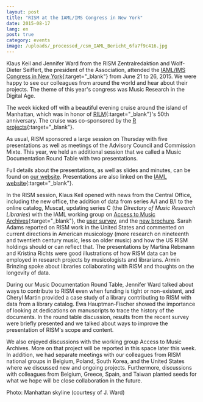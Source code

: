 ```yaml
---
layout: post
title: "RISM at the IAML/IMS Congress in New York"
date: 2015-08-17
lang: en
post: true
category: events
image: /uploads/_processed_/csm_IAML_Bericht_6fa7f9c416.jpg
---
```



Klaus Keil and Jennifer Ward from the RISM Zentralredaktion and Wolf-Dieter Seiffert, the president of the Association, attended the [IAML/IMS Congress in New York](http://www.musiclibraryassoc.org/BlankCustom.asp?page=IAML_IMS_2015){:target="_blank"} from June 21 to 26, 2015. We were happy to see our colleagues from around the world and hear about their projects. The theme of this year's congress was Music Research in the Digital Age.



The week kicked off with a beautiful evening cruise around the island of Manhattan, which was in honor of [RILM](http://rilm.org/){:target="_blank"}'s 50th anniversary. The cruise was co-sponsored by the [R projects](http://www.r-musicprojects.org/){:target="_blank"}.

As usual, RISM sponsored a large session on Thursday with five presentations as well as meetings of the Advisory Council and Commission Mixte. This year, we held an additional session that we called a Music Documentation Round Table with two presentations.

Full details about the presentations, as well as slides and minutes, can be found on [our website](/publications/iaml-congresses/2015.html "Opens internal link in current window"). Presentations are also linked on the [IAML website](http://www.iaml.info/congresses/2015-iamlims-new-york){:target="_blank"}.

In the RISM session, Klaus Keil opened with news from the Central Office, including the new office, the addition of data from series A/I and B/I to the online catalog, Muscat, updating series C (the _Directory of Music Research Libraries_) with the IAML working group on [Access to Music Archives](http://www.iaml.info/working-group-access-music-archives-project){:target="_blank"}, the [user survey](/community/survey-2014-2015.html#c3089 "Opens internal link in current window"), and the [new brochure](/publications/brochures.html "Opens internal link in current window"). Sarah Adams reported on RISM work in the United States and commented on current directions in American musicology (more research on nineteenth and twentieth century music, less on older music) and how the US RISM holdings should or can reflect that. The presentations by Martina Rebmann and Kristina Richts were good illustrations of how RISM data can be employed in research projects by musicologists and librarians. Armin Brinzing spoke about libraries collaborating with RISM and thoughts on the longevity of data.

During our Music Documentation Round Table, Jennifer Ward talked about ways to contribute to RISM even when funding is tight or non-existent, and Cheryl Martin provided a case study of a library contributing to RISM with data from a library catalog. Ewa Hauptman‐Fischer showed the importance of looking at dedications on manuscripts to trace the history of the documents. In the round table discussion, results from the recent survey were briefly presented and we talked about ways to improve the presentation of RISM's scope and content.

We also enjoyed discussions with the working group Access to Music Archives. More on that project will be reported in this space later this week. In addition, we had separate meetings with our colleagues from RISM national groups in Belgium, Poland, South Korea, and the United States where we discussed new and ongoing projects. Furthermore, discussions with colleagues from Belgium, Greece, Spain, and Taiwan planted seeds for what we hope will be close collaboration in the future.

Photo: Manhattan skyline (courtesy of J. Ward)

<script type="text/javascript">var switchTo5x=true;</script><script type="text/javascript" src="http://w.sharethis.com/button/buttons.js"></script><script type="text/javascript">stLight.options({publisher: "9b601438-1ce1-49d8-bfd7-9cff5df54c17", doNotHash: false, doNotCopy: false, hashAddressBar: false});</script>